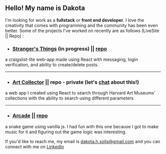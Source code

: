 <!---
INIKITS/INIKITS is a ✨ special ✨ repository because its `README.md` (this file) appears on your GitHub profile.
You can click the Preview link to take a look at your changes.
--->


## Hello! My name is Dakota
I'm looking for work as a **fullstack** or **front end developer**. I love the creativity that comes with programming and the community has been even better. Some of the projects I've worked on recently are as follows (LiveSite || Repo) :

- ### [Stranger's Things](https://soft-rugelach-d74a35.netlify.app/) (in progress) || [repo](https://github.com/INIKITS/StrangersThings)
a craigslist-lite web-app made using React with messaging, login verification, and ability to create/delete posts.

---
       
       

- ### [Art Collector](https://deluxe-queijadas-846d7e.netlify.app/) || repo - private (let's [chat](https://www.linkedin.com/in/dakota-solis-77022377/) about this!)
a web app I created using React to search through Harvard Art Museums' collections with the ability to search using different parameters


---

- ### [Arcade](https://snazzy-dieffenbachia-89d097.netlify.app/) || [repo](https://github.com/INIKITS/Arcade)
a snake game using vanilla js. I had fun with this one because I got to make music for it and figuring out the game logic was interesting.
  

If you'd like to reach me, my email is dakota.h.solis@gmail.com and you can connect with me on [LinkedIn](https://www.linkedin.com/in/dakota-solis-77022377/)
